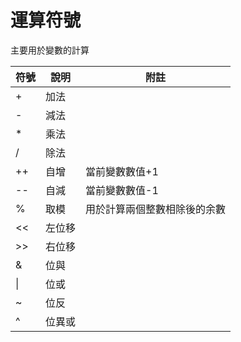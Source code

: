 # 運算符號
主要用於變數的計算

| 符號 | 說明 | 附註 |
| --- | --- | --- |
| + | 加法 | |
| - | 減法 | |
| * | 乘法 | |
| / | 除法 | |
| ++| 自增 | 當前變數數值+1|
| -- |自減 | 當前變數數值-1|
| % | 取模 | 用於計算兩個整數相除後的余數 |
| << | 左位移 | |
| >> | 右位移 | |
| & | 位與 | |
| \| | 位或 | |
| ~ | 位反 | |
| ^ | 位異或 | |